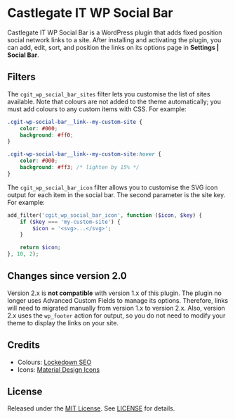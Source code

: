 # Castlegate IT WP Social Bar

Castlegate IT WP Social Bar is a WordPress plugin that adds fixed position social network links to a site. After installing and activating the plugin, you can add, edit, sort, and position the links on its options page in **Settings | Social Bar**.

## Filters ##

The `cgit_wp_social_bar_sites` filter lets you customise the list of sites available. Note that colours are not added to the theme automatically; you must add colours to any custom items with CSS. For example:

~~~ css
.cgit-wp-social-bar__link--my-custom-site {
    color: #000;
    background: #ff0;
}

.cgit-wp-social-bar__link--my-custom-site:hover {
    color: #000;
    background: #ff3; /* lighten by 15% */
}
~~~

The `cgit_wp_social_bar_icon` filter allows you to customise the SVG icon output for each item in the social bar. The second parameter is the site key. For example:

~~~ php
add_filter('cgit_wp_social_bar_icon', function ($icon, $key) {
    if ($key === 'my-custom-site') {
        $icon = '<svg>...</svg>';
    }

    return $icon;
}, 10, 2);
~~~

## Changes since version 2.0

Version 2.x is **not compatible** with version 1.x of this plugin. The plugin no longer uses Advanced Custom Fields to manage its options. Therefore, links will need to migrated manually from version 1.x to version 2.x. Also, version 2.x uses the `wp_footer` action for output, so you do not need to modify your theme to display the links on your site.

## Credits

*   Colours: [Lockedown SEO](https://www.lockedownseo.com/social-media-colors/)
*   Icons: [Material Design Icons](https://materialdesignicons.com/)

## License

Released under the [MIT License](https://opensource.org/licenses/MIT). See [LICENSE](LICENSE) for details.
